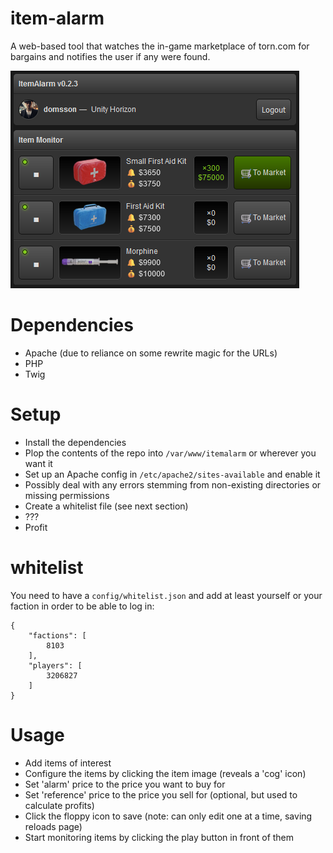 # item-alarm

A web-based tool that watches the in-game marketplace of torn.com for bargains and notifies the user if any were found.

![item-alarm preview](https://github.com/domsson/torn-item-alarm/blob/main/itemalarm.png?raw=true)

# Dependencies

 - Apache (due to reliance on some rewrite magic for the URLs)
 - PHP
 - Twig

# Setup

 - Install the dependencies
 - Plop the contents of the repo into `/var/www/itemalarm` or wherever you want it
 - Set up an Apache config in `/etc/apache2/sites-available` and enable it
 - Possibly deal with any errors stemming from non-existing directories or missing permissions
 - Create a whitelist file (see next section)
 - ???
 - Profit

# whitelist

You need to have a `config/whitelist.json` and add at least yourself or your faction in order to be able to log in:

```
{
	"factions": [
		8103
	],
	"players": [
		3206827
	]
}
```

# Usage

 - Add items of interest
 - Configure the items by clicking the item image (reveals a 'cog' icon)
 - Set 'alarm' price to the price you want to buy for
 - Set 'reference' price to the price you sell for (optional, but used to calculate profits)
 - Click the floppy icon to save (note: can only edit one at a time, saving reloads page)
 - Start monitoring items by clicking the play button in front of them
